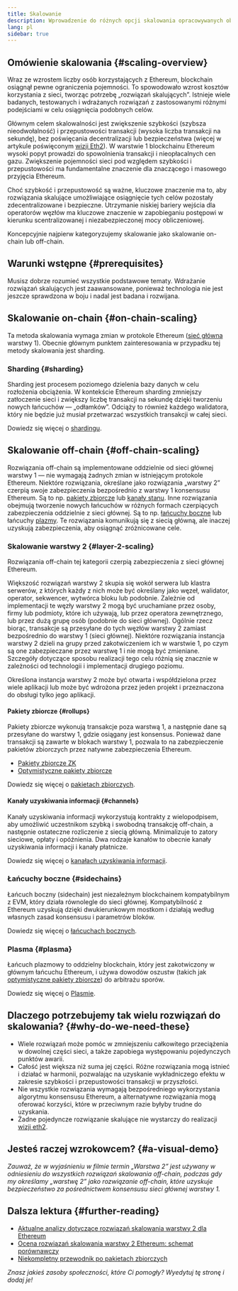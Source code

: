 ```yaml
---
title: Skalowanie
description: Wprowadzenie do różnych opcji skalowania opracowywanych obecnie przez społeczność Ethereum.
lang: pl
sidebar: true
---
```


## Omówienie skalowania {#scaling-overview}

Wraz ze wzrostem liczby osób korzystających z Ethereum, blockchain osiągnął pewne ograniczenia pojemności. To spowodowało wzrost kosztów korzystania z sieci, tworząc potrzebę „rozwiązań skalujących”. Istnieje wiele badanych, testowanych i wdrażanych rozwiązań z zastosowanymi różnymi podejściami w celu osiągnięcia podobnych celów.

Głównym celem skalowalności jest zwiększenie szybkości (szybsza nieodwołalność) i przepustowości transakcji (wysoka liczba transakcji na sekundę), bez poświęcania decentralizacji lub bezpieczeństwa (więcej w artykule poświęconym [wizji Eth2](/upgrades/vision/)). W warstwie 1 blockchainu Ethereum wysoki popyt prowadzi do spowolnienia transakcji i nieopłacalnych cen gazu. Zwiększenie pojemności sieci pod względem szybkości i przepustowości ma fundamentalne znaczenie dla znaczącego i masowego przyjęcia Ethereum.

Choć szybkość i przepustowość są ważne, kluczowe znaczenie ma to, aby rozwiązania skalujące umożliwiające osiągnięcie tych celów pozostały zdecentralizowane i bezpieczne. Utrzymanie niskiej bariery wejścia dla operatorów węzłów ma kluczowe znaczenie w zapobieganiu postępowi w kierunku scentralizowanej i niezabezpieczonej mocy obliczeniowej.

Koncepcyjnie najpierw kategoryzujemy skalowanie jako skalowanie on-chain lub off-chain.

## Warunki wstępne {#prerequisites}

Musisz dobrze rozumieć wszystkie podstawowe tematy. Wdrażanie rozwiązań skalujących jest zaawansowane, ponieważ technologia nie jest jeszcze sprawdzona w boju i nadal jest badana i rozwijana.

## Skalowanie on-chain {#on-chain-scaling}

Ta metoda skalowania wymaga zmian w protokole Ethereum ([sieć główna](/glossary/#mainnet) warstwy 1). Obecnie głównym punktem zainteresowania w przypadku tej metody skalowania jest sharding.

### Sharding {#sharding}

Sharding jest procesem poziomego dzielenia bazy danych w celu rozłożenia obciążenia. W kontekście Ethereum sharding zmniejszy zatłoczenie sieci i zwiększy liczbę transakcji na sekundę dzięki tworzeniu nowych łańcuchów — „odłamków”. Odciąży to również każdego walidatora, który nie będzie już musiał przetwarzać wszystkich transakcji w całej sieci.

Dowiedz się więcej o <a href="/upgrades/shard-chains/">shardingu</a>.

## Skalowanie off-chain {#off-chain-scaling}

Rozwiązania off-chain są implementowane oddzielnie od sieci głównej warstwy 1 — nie wymagają żadnych zmian w istniejącym protokole Ethereum. Niektóre rozwiązania, określane jako rozwiązania „warstwy 2” czerpią swoje zabezpieczenia bezpośrednio z warstwy 1 konsensusu Ethereum. Są to np. [pakiety zbiorcze](/developers/docs/scaling/layer-2-rollups/) lub [kanały stanu](/developers/docs/scaling/state-channels/). Inne rozwiązania obejmują tworzenie nowych łańcuchów w różnych formach czerpiących zabezpieczenia oddzielnie z sieci głównej. Są to np. [łańcuchy boczne](#sidechains) lub łańcuchy [plazmy](#plasma). Te rozwiązania komunikują się z siecią główną, ale inaczej uzyskują zabezpieczenia, aby osiągnąć zróżnicowane cele.

### Skalowanie warstwy 2 {#layer-2-scaling}

Rozwiązania off-chain tej kategorii czerpią zabezpieczenia z sieci głównej Ethereum.

Większość rozwiązań warstwy 2 skupia się wokół serwera lub klastra serwerów, z których każdy z nich może być określany jako węzeł, walidator, operator, sekwencer, wytwórca bloku lub podobnie. Zależnie od implementacji te węzły warstwy 2 mogą być uruchamiane przez osoby, firmy lub podmioty, które ich używają, lub przez operatora zewnętrznego, lub przez dużą grupę osób (podobnie do sieci głównej). Ogólnie rzecz biorąc, transakcje są przesyłane do tych węzłów warstwy 2 zamiast bezpośrednio do warstwy 1 (sieci głównej). Niektóre rozwiązania instancja warstwy 2 dzieli na grupy przed zakotwiczeniem ich w warstwie 1, po czym są one zabezpieczane przez warstwę 1 i nie mogą być zmieniane. Szczegóły dotyczące sposobu realizacji tego celu różnią się znacznie w zależności od technologii i implementacji drugiego poziomu.

Określona instancja warstwy 2 może być otwarta i współdzielona przez wiele aplikacji lub może być wdrożona przez jeden projekt i przeznaczona do obsługi tylko jego aplikacji.

#### Pakiety zbiorcze {#rollups}

Pakiety zbiorcze wykonują transakcje poza warstwą 1, a następnie dane są przesyłane do warstwy 1, gdzie osiągany jest konsensus. Ponieważ dane transakcji są zawarte w blokach warstwy 1, pozwala to na zabezpieczenie pakietów zbiorczych przez natywne zabezpieczenia Ethereum.

- [Pakiety zbiorcze ZK](/developers/docs/scaling/layer-2-rollups/#zk-rollups)
- [Optymistyczne pakiety zbiorcze](/developers/docs/scaling/layer-2-rollups/#optimistic-rollups)

Dowiedz się więcej o [pakietach zbiorczych](/developers/docs/scaling/layer-2-rollups/).

#### Kanały uzyskiwania informacji {#channels}

Kanały uzyskiwania informacji wykorzystują kontrakty z wielopodpisem, aby umożliwić uczestnikom szybką i swobodną transakcję off-chain, a następnie ostateczne rozliczenie z siecią główną. Minimalizuje to zatory sieciowe, opłaty i opóźnienia. Dwa rodzaje kanałów to obecnie kanały uzyskiwania informacji i kanały płatnicze.

Dowiedz się więcej o [kanałach uzyskiwania informacji](/developers/docs/scaling/state-channels/).

### Łańcuchy boczne {#sidechains}

Łańcuch boczny (sidechain) jest niezależnym blockchainem kompatybilnym z EVM, który działa równolegle do sieci głównej. Kompatybilność z Ethereum uzyskują dzięki dwukierunkowym mostkom i działają według własnych zasad konsensusu i parametrów bloków.

Dowiedz się więcej o [łańcuchach bocznych](/developers/docs/scaling/sidechains/).

### Plasma {#plasma}

Łańcuch plazmowy to oddzielny blockchain, który jest zakotwiczony w głównym łańcuchu Ethereum, i używa dowodów oszustw (takich jak [optymistyczne pakiety zbiorcze](/developers/docs/scaling/layer-2-rollups/#optimistic-rollups)) do arbitrażu sporów.

Dowiedz się więcej o [Plasmie](/developers/docs/scaling/plasma/).

## Dlaczego potrzebujemy tak wielu rozwiązań do skalowania? {#why-do-we-need-these}

- Wiele rozwiązań może pomóc w zmniejszeniu całkowitego przeciążenia w dowolnej części sieci, a także zapobiega występowaniu pojedynczych punktów awarii.
- Całość jest większa niż suma jej części. Różne rozwiązania mogą istnieć i działać w harmonii, pozwalając na uzyskanie wykładniczego efektu w zakresie szybkości i przepustowości transakcji w przyszłości.
- Nie wszystkie rozwiązania wymagają bezpośredniego wykorzystania algorytmu konsensusu Ethereum, a alternatywne rozwiązania mogą oferować korzyści, które w przeciwnym razie byłyby trudne do uzyskania.
- Żadne pojedyncze rozwiązanie skalujące nie wystarczy do realizacji [wizji eth2](/upgrades/vision/).

## Jesteś raczej wzrokowcem? {#a-visual-demo}

<YouTube id="BgCgauWVTs0" />

_Zauważ, że w wyjaśnieniu w filmie termin „Warstwa 2” jest używany w odniesieniu do wszystkich rozwiązań skalowania off-chain, podczas gdy my określamy „warstwę 2” jako rozwiązanie off-chain, które uzyskuje bezpieczeństwo za pośrednictwem konsensusu sieci głównej warstwy 1._

## Dalsza lektura {#further-reading}

- [Aktualne analizy dotyczące rozwiązań skalowania warstwy 2 dla Ethereum](https://www.l2beat.com/)
- [Ocena rozwiązań skalowania warstwy 2 Ethereum: schemat porównawczy](https://medium.com/matter-labs/evaluating-ethereum-l2-scaling-solutions-a-comparison-framework-b6b2f410f955)
- [Niekompletny przewodnik po pakietach zbiorczych](https://vitalik.ca/general/2021/01/05/rollup.html)

_Znasz jakieś zasoby społeczności, które Ci pomogły? Wyedytuj tę stronę i dodaj je!_

